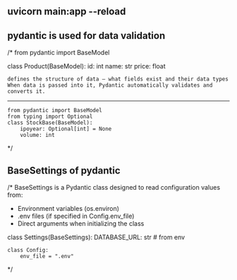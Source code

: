 ## uvicorn main:app --reload <!-- https://chatgpt.com/c/68f40d6c-5720-8322-9ade-2f9ccb7403c4-->
<!-- uvicorn app.main:app --reload -->

<!--I] https://blog.stackademic.com/python-building-simple-api-with-fastapi-and-postgresql-d5ddd7d501b7 -->
<!--II] MVC setup -->
<!-- https://chatgpt.com/share/68f3e367-ee10-8003-a522-1e8114b43eef -->

<!-- III] __init__.py import and export
https://chatgpt.com/share/68f3f07d-d764-8003-9c3c-d238a4ef0c4a
 -->
<!-- IV] __init__.py import and export
https://chatgpt.com/share/68f3f07d-d764-8003-9c3c-d238a4ef0c4a
 -->

<!-- V] ErrorResponse and SuccessResponse
# https://chatgpt.com/share/68f3ef6b-7894-8003-af04-f1116ac2848f
https://chatgpt.com/c/68f3f222-2ce8-8321-939d-961ca3aa4541

Returing Exception on Error response as returing normal object wont raise an http exception
https://chatgpt.com/c/68f40c24-dc0c-8321-9977-b7ab010656e9
 -->
<!-- VI] CRUD using async db
https://chatgpt.com/c/68f3f87e-20e4-8322-8606-08ad405a6c92
 -->
<!-- VII] JWT TOKEN
https://chatgpt.com/share/68f3fec9-4f88-8003-8ff4-d13dc41a831c
 -->

 <!-- IX] Middleware
 https://chatgpt.com/c/68f405df-6348-8322-9f55-6a43189562dc
  -->
## pydantic is used for data validation

/*
from pydantic import BaseModel

class Product(BaseModel):
    id: int
    name: str
    price: float


    defines the structure of data — what fields exist and their data types
    When data is passed into it, Pydantic automatically validates and converts it.

------------------------------------------------
    from pydantic import BaseModel
    from typing import Optional
    class StockBase(BaseModel):
        ipoyear: Optional[int] = None
        volume: int

*/


## BaseSettings of pydantic
/*
BaseSettings is a Pydantic class designed to read configuration values from:

- Environment variables (os.environ)
- .env files (if specified in Config.env_file)
- Direct arguments when initializing the class


class Settings(BaseSettings):
    DATABASE_URL: str   # from env

    class Config:
        env_file = ".env"



*/
